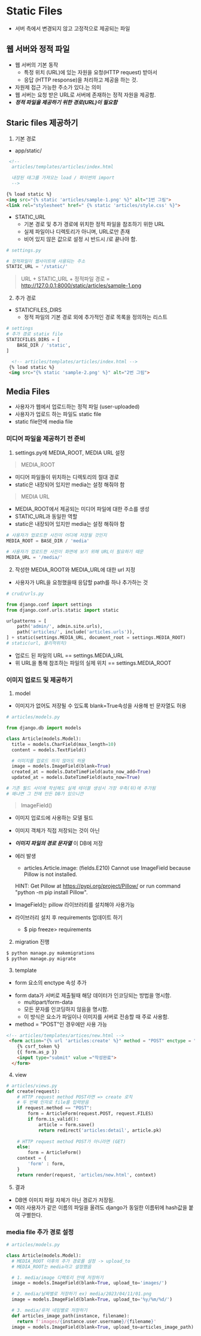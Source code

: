 # Static Files
- 서버 측에서 변경되지 않고 고정적으로 제공되는 파일

## 웹 서버와 정적 파일
- 웹 서버의 기본 동작
  - 특정 위치 (URL)에 있는 자원을 요청(HTTP request) 받아서
  - 응답 (HTTP response)을 처리하고 제공을 하는 것.
- 자원제 접근 가능한 주소가 있다.는 의미
- 웹 서버는 요청 받은 URL로 서버에 존재하는 정적 자원을 제공함.
- ***정적 파일을 제공하기 위한 경로(URL)이 필요함***

## Staric files 제공하기

1. 기본 경로
  - app/static/

```html
 <!-- 
  articles/templates/articles/index.html

  내장된 태그를 가져오는 load / 파이썬의 import
  -->

{% load static %} 
<img src="{% static 'articles/sample-1.png' %}" alt="1번 그림">
<link rel="stylesheet" href=" {% static 'articles/style.css' %}">
```
  - STATIC_URL
    - 기본 경로 및 추가 경로에 위치한 정적 파일을 참조하기 위한 URL
    - 실제 파일이나 디렉토리가 아니며, URL로만 존재
    - 비어 있지 않은 값으로 설정 시 반드시 /로 끝나야 함.  

```py
# settings.py

# 정적파일이 웹사이트에 사용되는 주소
STATIC_URL = '/static/'
```

> URL + STATIC_URL + 정적파일 경로
= http://127.0.0.1:8000/static/articles/sample-1.png


2. 추가 경로
  - STATICFILES_DIRS
    - 정적 파일의 기본 경로 외에 추가적인 경로 목록을 정의하는 리스트

```py
# settings
# 추가 경로 statix file 
STATICFILES_DIRS = [
    BASE_DIR / 'static',
]
```

```html
  <!-- articles/templates/articles/index.html -->
 {% load static %} 
 <img src="{% static 'sample-2.png' %}" alt="2번 그림">
```


## Media Files
- 사용자가 웹에서 업로드하는 정적 파일 (user-uploaded)
- 사용자가 업로드 하는 파일도 static file
- static file안에 media file


### 미디어 파일을 제공하기 전 준비
1. settings.py에 MEDIA_ROOT, MEDIA URL 설정

> MEDIA_ROOT

- 미디어 파일들이 위치하는 디렉토리의 절대 경로
- static은 내장되어 있지만 media는 설정 해줘야 함

> MEDIA URL

- MEDIA_ROOT에서 제공되는 미디어 파일에 대한 주소를 생성
- STATIC_URL과 동일한 역할
- static은 내장되어 있지만 media는 설정 해줘야 함

```py
# 사용자가 업로드한 사진이 어디에 저장될 것인지
MEDIA_ROOT = BASE_DIR / 'media'

# 사용자가 업로드한 사진이 화면에 보기 위해 URL이 필요하기 때문
MEDIA_URL = '/media/'
```

2. 작성한 MEDIA_ROOT와 MEDIA_URL에 대한 url 지정
- 사용자가 URL을 요청했을때 응답할 path를 하나 추가하는 것

```py
# crud/urls.py

from django.conf import settings
from django.conf.urls.static import static

urlpatterns = [
    path('admin/', admin.site.urls),
    path('articles/', include('articles.urls')),
] + static(settings.MEDIA_URL, document_root = settings.MEDIA_ROOT)
# static(url, 물리적위치)
```

- 업로드 된 파일의 URL == settings.MEDIA_URL
- 위 URL을 통해 참조하는 파일의 실제 위치 == settings.MEDIA_ROOT

### 이미지 업로드 및 제공하기
1. model
- 이미지가 없어도 저장될 수 있도록 blank=True속성을 사용해 빈 문자열도 허용

```py
# articles/models.py

from django.db import models

class Article(models.Model):
  title = models.CharField(max_length=10)
  content = models.TextField()

  # 이미지를 업로드 하지 않아도 허용
  image = models.ImageField(blank=True)
  created_at = models.DateTimeField(auto_now_add=True)
  updated_at = models.DateTimeField(auto_now=True)

# 기존 필드 사이에 작성해도 실제 테이블 생성시 가장 우측(뒤)에 추가됨
# 왜냐면 그 전에 만든 DB가 있으니깐
```


> ImageField()

- 이미지 업로드에 사용하는 모델 필드
- 이미지 객체가 직접 저장되는 것이 아닌
- ***이미지 파일의 경로 문자열*** 이 DB에 저장

- 에러 발생
  - articles.Article.image: (fields.E210) Cannot use ImageField because Pillow is not installed. 
  
  HINT: Get Pillow at https://pypi.org/project/Pillow/ or run command "python -m pip install Pillow".
- ImageField는  pillow 라이브러리를 설치해야 사용가능
- 라이브러리 설치 후 requirements 업데이트 하기
  - $ pip freeze> requirements

2. migration 진행

```bash
$ python manage.py makemigrations
$ python manage.py migrate
```

3. template

- form 요소의 enctype 속성 추가

> <form enctype="속성값">

  - form data가 서버로 제출될때 해당 데이터가 인코딩되는 방법을 명시함.
    - multipart/form-data
    - 모든 문자를 인코딩하지 않음을 명시함.
    - 이 방식은 <form> 요소가 파일이나 이미지를 서버로 전송할 때 주로 사용함.
  - method = "POST"인 경우에만 사용 가능 

```html
<!-- articles/templates/artices/new.html -->
 <form action="{% url 'articles:create' %}" method = "POST" enctype = "multipart/form-data">
    {% csrf_token %}
    {{ form.as_p }}
    <input type="submit" value ="작성완료">
  </form>
```

4. view

```py
# articles/views.py
def create(request):
    # HTTP request method POST라면 => create 로직
    # 두 번째 인자로 file를 입력받음
    if request.method == "POST":
        form = ArticleForm(request.POST, request.FILES)
        if form.is_valid(): 
            article = form.save() 
            return redirect('articles:detail', article.pk)
    
    # HTTP request method POST가 아니라면 (GET)
    else:
        form = ArticleForm()
    context = {
        'form' : form,
    }
    return render(request, 'articles/new.html', context)
```

5. 결과

- DB엔 이미지 파일 자체가 아닌 경로가 저장됨.
- 여러 사용자가 같은 이름의 파일을 올려도 django가 동일한 이름뒤에 hash값을 붙여 구별한다.

### media file 추가 경로 설정

```py
# articles/models.py

class Article(models.Model):
  # MEDIA_ROOT 이후의 추가 경로를 설정 -> upload_to
  # MEDIA_ROOT는 media라고 설정했음

  # 1. media/image 디렉토리 안에 저장하기
  image = models.ImageField(blank=True, upload_to='images/')

  # 2. media/날짜별로 저장하기 ex) media/2023/04/11/01.png
  image = models.ImageField(blank=True, upload_to='%y/%m/%d/')

  # 3. media/유저 네임별로 저장하기
  def articles_image_path(instance, filename):
    return f'images/{instance.user.username}/{filename}'
  image = models.ImageField(blank=True, upload_to=articles_image_path)
```
